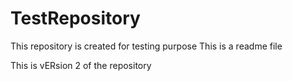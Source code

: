 TestRepository
==============

This repository is created for testing purpose
This is a readme file





This is vERsion 2 of the repository
